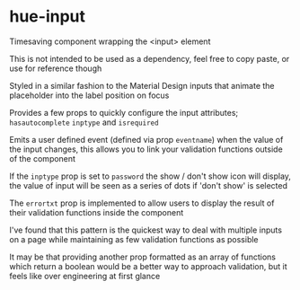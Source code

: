 # hue-input

Timesaving component wrapping the &lt;input> element

This is not intended to be used as a dependency, feel free to copy paste, or use for reference though

Styled in a similar fashion to the Material Design inputs that animate the placeholder into the label position on focus

Provides a few props to quickly configure the input attributes; `hasautocomplete` `inptype` and `isrequired`

Emits a user defined event (defined via prop `eventname`) when the value of the input changes, this allows you to link your validation functions outside of the component

If the `inptype` prop is set to `password` the show / don't show icon will display, the value of input will be seen as a series of dots if 'don't show' is selected

The `errortxt` prop is implemented to allow users to display the result of their validation functions inside the component

I've found that this pattern is the quickest way to deal with multiple inputs on a page while maintaining as few validation functions as possible

It may be that providing another prop formatted as an array of functions which return a boolean would be a better way to approach validation, but it feels like over engineering at first glance
